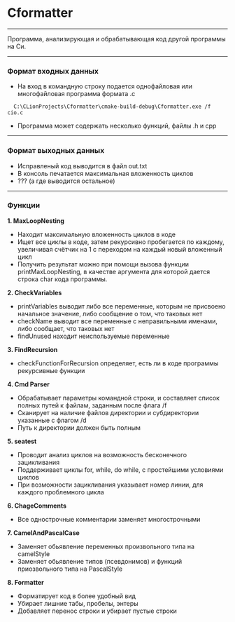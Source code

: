 # Cformatter
___
 Программа, анализирующая и обрабатывающая код другой программы на Си.

---
### Формат входных данных

* На вход в командную строку подается однофайловая или многофайловая программа формата .с
```
  C:\CLionProjects\Cformatter\cmake-build-debug\Cformatter.exe /f cio.c
```
* Программа может содержать несколько функций, файлы .h и cpp
---
### Формат выходных данных
* Исправленый код выводится в файл out.txt
* В консоль печатается максимальная вложенность циклов
* ??? (а где выводится остальное)
---
### Функции

**1. MaxLoopNesting**
- Находит максимальную вложенность циклов в коде
- Ищет все циклы в коде, затем рекурсивно пробегается по каждому, увеличивая счётчик на 1 с переходом на каждый новый вложенный цикл
- Получить результат можно при помощи вызова функции printMaxLoopNesting, в качестве аргумента для которой дается строка char кода программы.

**2. CheckVariables**
* printVariables выводит либо все переменные, которым не присвоено начальное значение, либо сообщение о том, что таковых нет
* checkName выводит все переменные с неправильными именами, либо сообщает, что таковых нет
* findUnused находит неиспользуемые переменные

**3. FindRecursion**
* checkFunctionForRecursion определяет, есть ли в коде программы рекурсивные функции

**4. Cmd Parser**
* Обрабатывает параметры командной строки, и составляет список полных путей к файлам, заданным после флага /f
* Сканирует на наличие файлов директории и субдиректории указанные с флагом /d
* Путь к директории должен быть полным

**5. seatest**
* Проводит анализ циклов на возможность бесконечного зацикливания
* Поддерживает циклы for, while, do while, с простейшими условиями циклов
* При возможности зацикливания указывает номер линии, для каждого проблемного цикла

**6. ChageComments**
* Все однострочные комментарии заменяет многострочными 

**7. CamelAndPascalCase**
* Заменяет обьявление переменных произвольного типа на camelStyle
* Заменяет обьявление типов (псевдонимов) и функций приозвольного типа на PascalStyle

**8. Formatter**
* Форматирует код в более удобный вид
* Убирает лишние табы, пробелы, энтеры
* Добавляет перенос строки и убирает пустые строки
  



